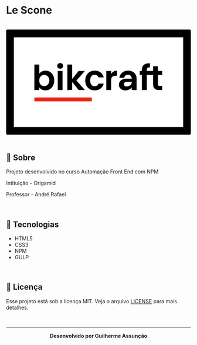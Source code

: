 # Le Scone

<br>

<div align="center">
  <img src="public/img/bikcraft-gulp-github.svg" alt="Bikcraft">
</div>

<br>

## :bookmark_tabs: Sobre

Projeto desenvolvido no curso Automação Front End com NPM

Intituição - Origamid

Professor - André Rafael

<br>

## :rocket: Tecnologias

- HTML5
- CSS3
- NPM
- GULP


<br>

## :green_book: Licença 

Esse projeto está sob a licença MIT. Veja o arquivo [LICENSE](LICENSE) para mais detalhes.

<br>

---

<div align="center">
    <b>Desenvolvido por Guilherme Assunção</b>
</div>
